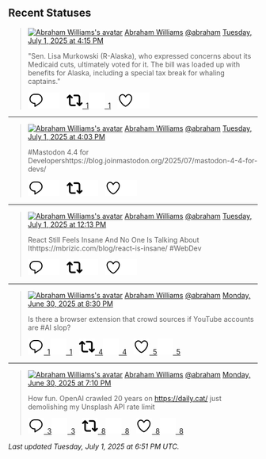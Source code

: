 ## Recent Statuses

> <a href="https://indieweb.social/@abraham"><img alt="Abraham Williams's avatar" src="https://cdn.masto.host/indiewebsocial/accounts/avatars/109/292/540/382/343/163/original/d00f2e03ce9c85b1.jpg" height="24" width="24" ></a> [Abraham Williams](https://indieweb.social/@abraham) [@abraham](https://indieweb.social/@abraham) [Tuesday, July 1, 2025 at 4:15 PM](https://indieweb.social/@abraham/114778866459516382)
>
> &quot;Sen. Lisa Murkowski (R-Alaska), who expressed concerns about its Medicaid cuts, ultimately voted for it. The bill was loaded up with benefits for Alaska, including a special tax break for whaling captains.&quot;
>
> [![Reply](./images/reply_light.svg#gh-light-mode-only "Reply")](https://indieweb.social/@abraham/114778866459516382#gh-light-mode-only)[![Reply](./images/reply.svg#gh-dark-mode-only "Reply")](https://indieweb.social/@abraham/114778866459516382#gh-dark-mode-only)&emsp;[![Boost](./images/retweet_light.svg#gh-light-mode-only "Boost")&ensp;1](https://indieweb.social/@abraham/114778866459516382#gh-light-mode-only)[![Boost](./images/retweet.svg#gh-dark-mode-only "Boost")&ensp;1](https://indieweb.social/@abraham/114778866459516382#gh-dark-mode-only)&emsp;[![Favorite](./images/like_light.svg#gh-light-mode-only "Favorite")](https://indieweb.social/@abraham/114778866459516382#gh-light-mode-only)[![Favorite](./images/like.svg#gh-dark-mode-only "Favorite")](https://indieweb.social/@abraham/114778866459516382#gh-dark-mode-only)


---

> <a href="https://indieweb.social/@abraham"><img alt="Abraham Williams's avatar" src="https://cdn.masto.host/indiewebsocial/accounts/avatars/109/292/540/382/343/163/original/d00f2e03ce9c85b1.jpg" height="24" width="24" ></a> [Abraham Williams](https://indieweb.social/@abraham) [@abraham](https://indieweb.social/@abraham) [Tuesday, July 1, 2025 at 4:03 PM](https://indieweb.social/@abraham/114778819556657564)
>
> #Mastodon 4.4 for Developershttps://blog.joinmastodon.org/2025/07/mastodon-4-4-for-devs/
>
> [![Reply](./images/reply_light.svg#gh-light-mode-only "Reply")](https://indieweb.social/@abraham/114778819556657564#gh-light-mode-only)[![Reply](./images/reply.svg#gh-dark-mode-only "Reply")](https://indieweb.social/@abraham/114778819556657564#gh-dark-mode-only)&emsp;[![Boost](./images/retweet_light.svg#gh-light-mode-only "Boost")](https://indieweb.social/@abraham/114778819556657564#gh-light-mode-only)[![Boost](./images/retweet.svg#gh-dark-mode-only "Boost")](https://indieweb.social/@abraham/114778819556657564#gh-dark-mode-only)&emsp;[![Favorite](./images/like_light.svg#gh-light-mode-only "Favorite")](https://indieweb.social/@abraham/114778819556657564#gh-light-mode-only)[![Favorite](./images/like.svg#gh-dark-mode-only "Favorite")](https://indieweb.social/@abraham/114778819556657564#gh-dark-mode-only)


---

> <a href="https://indieweb.social/@abraham"><img alt="Abraham Williams's avatar" src="https://cdn.masto.host/indiewebsocial/accounts/avatars/109/292/540/382/343/163/original/d00f2e03ce9c85b1.jpg" height="24" width="24" ></a> [Abraham Williams](https://indieweb.social/@abraham) [@abraham](https://indieweb.social/@abraham) [Tuesday, July 1, 2025 at 12:13 PM](https://indieweb.social/@abraham/114777917327825891)
>
> React Still Feels Insane And No One Is Talking About Ithttps://mbrizic.com/blog/react-is-insane/ #WebDev
>
> [![Reply](./images/reply_light.svg#gh-light-mode-only "Reply")](https://indieweb.social/@abraham/114777917327825891#gh-light-mode-only)[![Reply](./images/reply.svg#gh-dark-mode-only "Reply")](https://indieweb.social/@abraham/114777917327825891#gh-dark-mode-only)&emsp;[![Boost](./images/retweet_light.svg#gh-light-mode-only "Boost")](https://indieweb.social/@abraham/114777917327825891#gh-light-mode-only)[![Boost](./images/retweet.svg#gh-dark-mode-only "Boost")](https://indieweb.social/@abraham/114777917327825891#gh-dark-mode-only)&emsp;[![Favorite](./images/like_light.svg#gh-light-mode-only "Favorite")](https://indieweb.social/@abraham/114777917327825891#gh-light-mode-only)[![Favorite](./images/like.svg#gh-dark-mode-only "Favorite")](https://indieweb.social/@abraham/114777917327825891#gh-dark-mode-only)


---

> <a href="https://indieweb.social/@abraham"><img alt="Abraham Williams's avatar" src="https://cdn.masto.host/indiewebsocial/accounts/avatars/109/292/540/382/343/163/original/d00f2e03ce9c85b1.jpg" height="24" width="24" ></a> [Abraham Williams](https://indieweb.social/@abraham) [@abraham](https://indieweb.social/@abraham) [Monday, June 30, 2025 at 8:30 PM](https://indieweb.social/@abraham/114774209881482069)
>
> Is there a browser extension that crowd sources if YouTube accounts are #AI slop?
>
> [![Reply](./images/reply_light.svg#gh-light-mode-only "Reply")&ensp;1](https://indieweb.social/@abraham/114774209881482069#gh-light-mode-only)[![Reply](./images/reply.svg#gh-dark-mode-only "Reply")&ensp;1](https://indieweb.social/@abraham/114774209881482069#gh-dark-mode-only)&emsp;[![Boost](./images/retweet_light.svg#gh-light-mode-only "Boost")&ensp;4](https://indieweb.social/@abraham/114774209881482069#gh-light-mode-only)[![Boost](./images/retweet.svg#gh-dark-mode-only "Boost")&ensp;4](https://indieweb.social/@abraham/114774209881482069#gh-dark-mode-only)&emsp;[![Favorite](./images/like_light.svg#gh-light-mode-only "Favorite")&ensp;5](https://indieweb.social/@abraham/114774209881482069#gh-light-mode-only)[![Favorite](./images/like.svg#gh-dark-mode-only "Favorite")&ensp;5](https://indieweb.social/@abraham/114774209881482069#gh-dark-mode-only)


---

> <a href="https://indieweb.social/@abraham"><img alt="Abraham Williams's avatar" src="https://cdn.masto.host/indiewebsocial/accounts/avatars/109/292/540/382/343/163/original/d00f2e03ce9c85b1.jpg" height="24" width="24" ></a> [Abraham Williams](https://indieweb.social/@abraham) [@abraham](https://indieweb.social/@abraham) [Monday, June 30, 2025 at 7:10 PM](https://indieweb.social/@abraham/114773894915871403)
>
> How fun. OpenAI crawled 20 years on https://daily.cat/ just demolishing my Unsplash API rate limit
>
> [![Reply](./images/reply_light.svg#gh-light-mode-only "Reply")&ensp;3](https://indieweb.social/@abraham/114773894915871403#gh-light-mode-only)[![Reply](./images/reply.svg#gh-dark-mode-only "Reply")&ensp;3](https://indieweb.social/@abraham/114773894915871403#gh-dark-mode-only)&emsp;[![Boost](./images/retweet_light.svg#gh-light-mode-only "Boost")&ensp;8](https://indieweb.social/@abraham/114773894915871403#gh-light-mode-only)[![Boost](./images/retweet.svg#gh-dark-mode-only "Boost")&ensp;8](https://indieweb.social/@abraham/114773894915871403#gh-dark-mode-only)&emsp;[![Favorite](./images/like_light.svg#gh-light-mode-only "Favorite")&ensp;8](https://indieweb.social/@abraham/114773894915871403#gh-light-mode-only)[![Favorite](./images/like.svg#gh-dark-mode-only "Favorite")&ensp;8](https://indieweb.social/@abraham/114773894915871403#gh-dark-mode-only)


_Last updated Tuesday, July 1, 2025 at 6:51 PM UTC._
